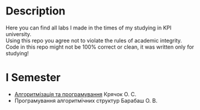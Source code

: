 # Description
Here you can find all labs I made in the times of my studying in KPI university.  
Using this repo you agree not to violate the rules of academic integrity.  
Code in this repo might not be 100% correct or clean, it was written only for studying!
# I Semester
* [Алгоритмізація та програмування](https://github.com/jscursed-dev/kpi_labs/tree/main/1stSemester/CLabs) Крячок О. С.
* Програмування алгоритмічних структур Барабаш О. В.

